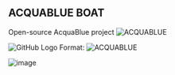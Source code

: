 ## ACQUABLUE BOAT
Open-source AcquaBlue project
 <a align="center">
  <img src="https://user-images.githubusercontent.com/61555769/117688987-b3358180-b18f-11eb-8fa8-e2c135b74ae5.png" alt="ACQUABLUE">
</a>

![GitHub Logo](/Mini-boat/AcquaBlue/blob/main/logoacquablue.jpg)
Format: ![ACQUABLUE](https://github.com/Mini-boat/AcquaBlue/blob/main/logoacquablue.jpg)

![image](https://user-images.githubusercontent.com/61555769/117688987-b3358180-b18f-11eb-8fa8-e2c135b74ae5.png)
